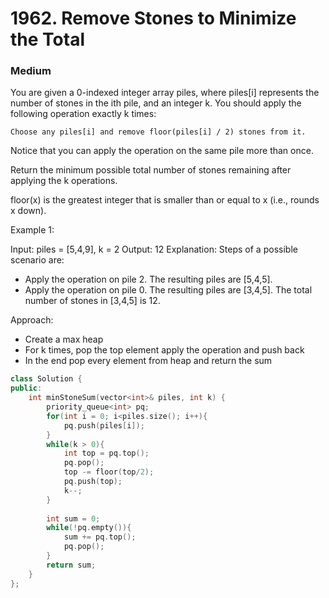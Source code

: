 # 1962. Remove Stones to Minimize the Total
### Medium

You are given a 0-indexed integer array piles, where piles[i] represents the number of stones in the ith pile, and an integer k. You should apply the following operation exactly k times:

    Choose any piles[i] and remove floor(piles[i] / 2) stones from it.

Notice that you can apply the operation on the same pile more than once.

Return the minimum possible total number of stones remaining after applying the k operations.

floor(x) is the greatest integer that is smaller than or equal to x (i.e., rounds x down).

 

Example 1:

Input: piles = [5,4,9], k = 2
Output: 12
Explanation: Steps of a possible scenario are:
- Apply the operation on pile 2. The resulting piles are [5,4,5].
- Apply the operation on pile 0. The resulting piles are [3,4,5].
The total number of stones in [3,4,5] is 12.

Approach:
* Create a max heap
* For k times, pop the top element apply the operation and push back
* In the end pop every element from heap and return the sum

```cpp
class Solution {
public:
    int minStoneSum(vector<int>& piles, int k) {
        priority_queue<int> pq;
        for(int i = 0; i<piles.size(); i++){
            pq.push(piles[i]);
        }
        while(k > 0){
            int top = pq.top();
            pq.pop();
            top -= floor(top/2);
            pq.push(top);
            k--;
        }
        
        int sum = 0;
        while(!pq.empty()){
            sum += pq.top();
            pq.pop();
        }
        return sum;
    }
};
```